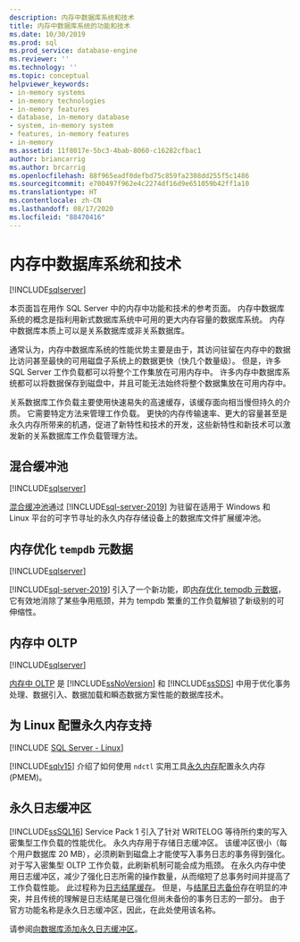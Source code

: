 ```yaml
---
description: 内存中数据库系统和技术
title: 内存中数据库系统的功能和技术
ms.date: 10/30/2019
ms.prod: sql
ms.prod_service: database-engine
ms.reviewer: ''
ms.technology: ''
ms.topic: conceptual
helpviewer_keywords:
- in-memory systems
- in-memory technologies
- in-memory features
- database, in-memory database
- system, in-memory system
- features, in-memory features
- in-memory
ms.assetid: 11f8017e-5bc3-4bab-8060-c16282cfbac1
author: briancarrig
ms.author: brcarrig
ms.openlocfilehash: 88f965eadf0defbd75c859fa2308dd255f5c1486
ms.sourcegitcommit: e700497f962e4c2274df16d9e651059b42ff1a10
ms.translationtype: HT
ms.contentlocale: zh-CN
ms.lasthandoff: 08/17/2020
ms.locfileid: "88470416"
---
```

# <a name="in-memory-database-systems-and-technologies"></a>内存中数据库系统和技术

[!INCLUDE[sqlserver](../includes/applies-to-version/sqlserver.md)]

本页面旨在用作 SQL Server 中的内存中功能和技术的参考页面。 内存中数据库系统的概念是指利用新式数据库系统中可用的更大内存容量的数据库系统。 内存中数据库本质上可以是关系数据库或非关系数据库。

通常认为，内存中数据库系统的性能优势主要是由于，其访问驻留在内存中的数据比访问甚至最快的可用磁盘子系统上的数据更快（快几个数量级）。 但是，许多 SQL Server 工作负载都可以将整个工作集放在可用内存中。 许多内存中数据库系统都可以将数据保存到磁盘中，并且可能无法始终将整个数据集放在可用内存中。

关系数据库工作负载主要使用快速易失的高速缓存，该缓存面向相当慢但持久的介质。 它需要特定方法来管理工作负载。 更快的内存传输速率、更大的容量甚至是永久内存所带来的机遇，促进了新特性和技术的开发，这些新特性和新技术可以激发新的关系数据库工作负载管理方法。

## <a name="hybrid-buffer-pool"></a>混合缓冲池

[!INCLUDE[sqlserver](../includes/applies-to-version/sqlserver.md)]

[混合缓冲池](../database-engine/configure-windows/hybrid-buffer-pool.md)通过 [!INCLUDE[sql-server-2019](../includes/sssqlv15-md.md)] 为驻留在适用于 Windows 和 Linux 平台的可字节寻址的永久内存存储设备上的数据库文件扩展缓冲池。

## <a name="memory-optimized-tempdb-metadata"></a>内存优化 `tempdb` 元数据

[!INCLUDE[sqlserver](../includes/applies-to-version/sqlserver.md)]

[!INCLUDE[sql-server-2019](../includes/sssqlv15-md.md)] 引入了一个新功能，即[内存优化 tempdb 元数据](./databases/tempdb-database.md#memory-optimized-tempdb-metadata)，它有效地消除了某些争用瓶颈，并为 tempdb 繁重的工作负载解锁了新级别的可伸缩性。

## <a name="in-memory-oltp"></a>内存中 OLTP

[!INCLUDE[sqlserver](../includes/applies-to-version/sqlserver.md)]

[内存中 OLTP](./in-memory-oltp/in-memory-oltp-in-memory-optimization.md) 是 [!INCLUDE[ssNoVersion](../includes/ssnoversion-md.md)] 和 [!INCLUDE[ssSDS](../includes/sssds-md.md)] 中用于优化事务处理、数据引入、数据加载和瞬态数据方案性能的数据库技术。

## <a name="configuring-persistent-memory-support-for-linux"></a>为 Linux 配置永久内存支持

[!INCLUDE [SQL Server - Linux](../includes/applies-to-version/sql-linux.md)]

[!INCLUDE[sqlv15](../includes/sssqlv15-md.md)] 介绍了如何使用 `ndctl` 实用工具[永久内存](../linux/sql-server-linux-configure-pmem.md)配置永久内存 (PMEM)。

## <a name="persisted-log-buffer"></a>永久日志缓冲区

[!INCLUDE[ssSQL16](../includes/sssql16-md.md)] Service Pack 1 引入了针对 WRITELOG 等待所约束的写入密集型工作负载的性能优化。 永久内存用于存储日志缓冲区。 该缓冲区很小（每个用户数据库 20 MB），必须刷新到磁盘上才能使写入事务日志的事务得到强化。 对于写入密集型 OLTP 工作负载，此刷新机制可能会成为瓶颈。 在永久内存中使用日志缓冲区，减少了强化日志所需的操作数量，从而缩短了总事务时间并提高了工作负载性能。 此过程称为[日志结尾缓存]( https://blogs.msdn.microsoft.com/bobsql/2016/11/08/how-it-works-it-just-runs-faster-non-volatile-memory-sql-server-tail-of-log-caching-on-nvdimm/)。 但是，与[结尾日志备份](./backup-restore/tail-log-backups-sql-server.md)存在明显的冲突，并且传统的理解是日志结尾是已强化但尚未备份的事务日志的一部分。 由于官方功能名称是永久日志缓冲区，因此，在此处使用该名称。

请参阅[向数据库添加永久日志缓冲区](./databases/add-persisted-log-buffer.md)。
